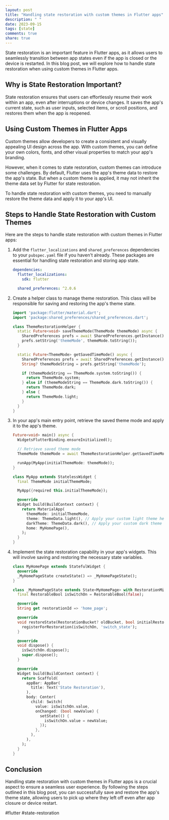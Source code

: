 ```yaml
---
layout: post
title: "Handling state restoration with custom themes in Flutter apps"
description: " "
date: 2023-09-15
tags: [state]
comments: true
share: true
---
```


State restoration is an important feature in Flutter apps, as it allows users to seamlessly transition between app states even if the app is closed or the device is restarted. In this blog post, we will explore how to handle state restoration when using custom themes in Flutter apps.

## Why is State Restoration Important?

State restoration ensures that users can effortlessly resume their work within an app, even after interruptions or device changes. It saves the app's current state, such as user inputs, selected items, or scroll positions, and restores them when the app is reopened.

## Using Custom Themes in Flutter Apps

Custom themes allow developers to create a consistent and visually appealing UI design across the app. With custom themes, you can define your own colors, fonts, and other visual properties to match your app's branding.

However, when it comes to state restoration, custom themes can introduce some challenges. By default, Flutter uses the app's theme data to restore the app's state. But when a custom theme is applied, it may not inherit the theme data set by Flutter for state restoration.

To handle state restoration with custom themes, you need to manually restore the theme data and apply it to your app's UI.

## Steps to Handle State Restoration with Custom Themes

Here are the steps to handle state restoration with custom themes in Flutter apps:

1. Add the `flutter_localizations` and `shared_preferences` dependencies to your `pubspec.yaml` file if you haven't already. These packages are essential for handling state restoration and storing app state.

   ```yaml
   dependencies:
     flutter_localizations:
       sdk: flutter

     shared_preferences: ^2.0.6
   ```

2. Create a helper class to manage theme restoration. This class will be responsible for saving and restoring the app's theme state.

   ```dart
   import 'package:flutter/material.dart';
   import 'package:shared_preferences/shared_preferences.dart';

   class ThemeRestorationHelper {
     static Future<void> saveThemeMode(ThemeMode themeMode) async {
       SharedPreferences prefs = await SharedPreferences.getInstance();
       prefs.setString('themeMode', themeMode.toString());
     }

     static Future<ThemeMode> getSavedTimeMode() async {
       SharedPreferences prefs = await SharedPreferences.getInstance();
       String? themeModeString = prefs.getString('themeMode');

       if (themeModeString == ThemeMode.system.toString()) {
         return ThemeMode.system;
       } else if (themeModeString == ThemeMode.dark.toString()) {
         return ThemeMode.dark;
       } else {
         return ThemeMode.light;
       }
     }
   }
   ```

3. In your app's main entry point, retrieve the saved theme mode and apply it to the app's theme.

   ```dart
   Future<void> main() async {
     WidgetsFlutterBinding.ensureInitialized();

     // Retrieve saved theme mode
     ThemeMode themeMode = await ThemeRestorationHelper.getSavedTimeMode();

     runApp(MyApp(initialThemeMode: themeMode));
   }

   class MyApp extends StatelessWidget {
     final ThemeMode initialThemeMode;

     MyApp({required this.initialThemeMode});

     @override
     Widget build(BuildContext context) {
       return MaterialApp(
         themeMode: initialThemeMode,
         theme: ThemeData.light(), // Apply your custom light theme here
         darkTheme: ThemeData.dark(), // Apply your custom dark theme here
         home: MyHomePage(),
       );
     }
   }
   ```

4. Implement the state restoration capability in your app's widgets. This will involve saving and restoring the necessary state variables.

   ```dart
   class MyHomePage extends StatefulWidget {
     @override
     _MyHomePageState createState() => _MyHomePageState();
   }

   class _MyHomePageState extends State<MyHomePage> with RestorationMixin {
     final RestorableBool isSwitchOn = RestorableBool(false);

     @override
     String get restorationId => 'home_page';

     @override
     void restoreState(RestorationBucket? oldBucket, bool initialRestore) {
       registerForRestoration(isSwitchOn, 'switch_state');
     }

     @override
     void dispose() {
       isSwitchOn.dispose();
       super.dispose();
     }

     @override
     Widget build(BuildContext context) {
       return Scaffold(
         appBar: AppBar(
           title: Text('State Restoration'),
         ),
         body: Center(
           child: Switch(
             value: isSwitchOn.value,
             onChanged: (bool newValue) {
               setState(() {
                 isSwitchOn.value = newValue;
               });
             },
           ),
         ),
       );
     }
   }
   ```

## Conclusion

Handling state restoration with custom themes in Flutter apps is a crucial aspect to ensure a seamless user experience. By following the steps outlined in this blog post, you can successfully save and restore the app's theme state, allowing users to pick up where they left off even after app closure or device restart.

#flutter #state-restoration
